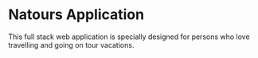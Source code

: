 # Natours Application

This full stack web application is specially designed for persons who love travelling and going on tour vacations.
